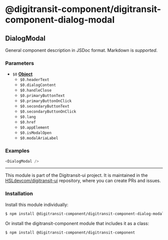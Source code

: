 # @digitransit-component/digitransit-component-dialog-modal

<!-- Generated by documentation.js. Update this documentation by updating the source code. -->

## DialogModal

General component description in JSDoc format. Markdown is _supported_.

### Parameters

-   `$0` **[Object][1]** 
    -   `$0.headerText`  
    -   `$0.dialogContent`  
    -   `$0.handleClose`  
    -   `$0.primaryButtonText`  
    -   `$0.primaryButtonOnClick`  
    -   `$0.secondaryButtonText`  
    -   `$0.secondaryButtonOnClick`  
    -   `$0.lang`  
    -   `$0.href`  
    -   `$0.appElement`  
    -   `$0.isModalOpen`  
    -   `$0.modalAriaLabel`  

### Examples

```javascript
<DialogModal />
```

[1]: https://developer.mozilla.org/docs/Web/JavaScript/Reference/Global_Objects/Object

<!-- This file is automatically generated. Please don't edit it directly:
if you find an error, edit the source file (likely index.js), and re-run
./scripts/generate-readmes in the digitransit-component project. -->

---

This module is part of the Digitransit-ui project. It is maintained in the
[HSLdevcom/digitransit-ui](https://github.com/HSLdevcom/digitransit-ui) repository, where you can create
PRs and issues.

### Installation

Install this module individually:

```sh
$ npm install @digitransit-component/digitransit-component-dialog-modal
```

Or install the digitransit-component module that includes it as a class:

```sh
$ npm install @digitransit-component/digitransit-component
```
